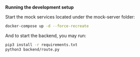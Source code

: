 **Running the development setup**

Start the mock services located under the mock-server folder:

```bash
docker-compose up -d --force-recreate
```

And to start the backend, you may run:

```bash
pip3 install -r requirements.txt
python3 backend/route.py
```
